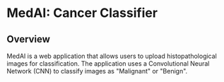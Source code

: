 # MedAI: Cancer Classifier

## Overview
MedAI is a web application that allows users to upload histopathological images for classification. The application uses a Convolutional Neural Network (CNN) to classify images as "Malignant" or "Benign".
